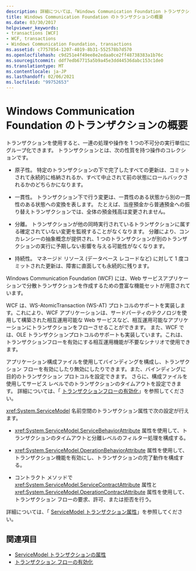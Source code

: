 ```yaml
---
description: 詳細については、「Windows Communication Foundation トランザクションの概要」を参照してください。
title: Windows Communication Foundation のトランザクションの概要
ms.date: 03/30/2017
helpviewer_keywords:
- transactions [WCF]
- WCF, transactions
- Windows Communication Foundation, transactions
ms.assetid: c7757854-1207-4019-8b31-552578b7d570
ms.openlocfilehash: c9d251e4f49ee8e2edaa0ce2ff48738383a1b76c
ms.sourcegitcommit: ddf7edb67715a5b9a45e3dd44536dabc153c1de0
ms.translationtype: MT
ms.contentlocale: ja-JP
ms.lasthandoff: 02/06/2021
ms.locfileid: "99752653"
---
```

# <a name="windows-communication-foundation-transactions-overview"></a>Windows Communication Foundation のトランザクションの概要

トランザクションを使用すると、一連の処理や操作を 1 つの不可分の実行単位にグループ化できます。 トランザクションとは、次の性質を持つ操作のコレクションです。  
  
- 原子性。 特定のトランザクションの下で完了したすべての更新は、コミットされて永続的に格納されるか、すべて中止されて前の状態にロールバックされるかのどちらかになります。  
  
- 一貫性。 トランザクション下で行う変更は、一貫性のある状態から別の一貫性のある状態への変換を表します。 たとえば、当座預金から普通預金への振り替えトランザクションでは、全体の預金残高は変更されません。  
  
- 分離。 トランザクションが他の同時実行されているトランザクションに属する確定されていない変更を監視することがなくなります。 分離により、コンカレンシーの抽象概念が提供され、1 つのトランザクションが別のトランザクションの実行に予期しない影響を与える可能性がなくなります。  
  
- 持続性。 マネージド リソース (データベース レコードなど) に対して 1 度コミットされた更新は、障害に直面しても永続的に残ります。  
  
 Windows Communication Foundation (WCF) には、Web サービスアプリケーションで分散トランザクションを作成するための豊富な機能セットが用意されています。  
  
 WCF は、WS-AtomicTransaction (WS-AT) プロトコルのサポートを実装します。これにより、WCF アプリケーションは、サードパーティのテクノロジを使用して構築された相互運用可能な Web サービスなど、相互運用可能なアプリケーションにトランザクションをフローさせることができます。 また、WCF では、OLE トランザクションプロトコルのサポートも実装しています。これは、トランザクションフローを有効にする相互運用機能が不要なシナリオで使用できます。  
  
 アプリケーション構成ファイルを使用してバインディングを構成し、トランザクション フローを有効にしたり無効にしたりできます。また、バインディングに目的のトランザクション プロトコルを設定できます。 さらに、構成ファイルを使用してサービス レベルでのトランザクションのタイムアウトを設定できます。 詳細については、「 [トランザクションフローの有効化](enabling-transaction-flow.md)」を参照してください。  
  
 <xref:System.ServiceModel> 名前空間のトランザクション属性で次の設定が行えます。  
  
- <xref:System.ServiceModel.ServiceBehaviorAttribute> 属性を使用して、トランザクションのタイムアウトと分離レベルのフィルター処理を構成する。  
  
- <xref:System.ServiceModel.OperationBehaviorAttribute> 属性を使用して、トランザクション機能を有効にし、トランザクションの完了動作を構成する。  
  
- コントラクト メソッドで <xref:System.ServiceModel.ServiceContractAttribute> 属性と <xref:System.ServiceModel.OperationContractAttribute> 属性を使用して、トランザクション フローの要求、許可、または拒否を行う。  
  
 詳細については、「 [ServiceModel トランザクション属性](servicemodel-transaction-attributes.md)」を参照してください。  
  
## <a name="see-also"></a>関連項目

- [ServiceModel トランザクションの属性](servicemodel-transaction-attributes.md)
- [トランザクション フローの有効化](enabling-transaction-flow.md)
